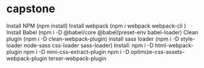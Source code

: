# capstone

Install NPM (npm install)
Install webpack (npm i webpack webpack-cli )
Install Babel (npm i -D @babel/core @babel/preset-env babel-loader)
Clean plugin (npm i -D clean-webpack-plugin)
install sass loader (npm i -D style-loader node-sass css-loader sass-loader)
Install:
npm i -D html-webpack-plugin
npm i -D mini-css-extract-plugin
npm i -D optimize-css-assets-webpack-plugin terser-webpack-plugin